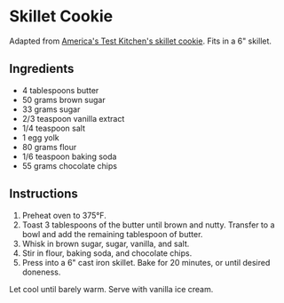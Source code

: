 # Skillet Cookie

Adapted from [America's Test Kitchen's skillet cookie](https://www.americastestkitchen.com/recipes/9242-cast-iron-skillet-chocolate-chip-cookie). Fits in a 6" skillet.

## Ingredients

- 4 tablespoons butter
- 50 grams brown sugar
- 33 grams sugar
- 2/3 teaspoon vanilla extract
- 1/4 teaspoon salt
- 1 egg yolk
- 80 grams flour
- 1/6 teaspoon baking soda
- 55 grams chocolate chips

## Instructions

1. Preheat oven to 375°F.
2. Toast 3 tablespoons of the butter until brown and nutty. Transfer to a bowl and add the remaining tablespoon of butter.
3. Whisk in brown sugar, sugar, vanilla, and salt.
4. Stir in flour, baking soda, and chocolate chips.
5. Press into a 6" cast iron skillet. Bake for 20 minutes, or until desired doneness.

Let cool until barely warm. Serve with vanilla ice cream.
